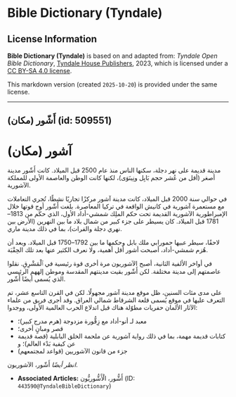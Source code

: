 # Bible Dictionary (Tyndale)

## License Information

**Bible Dictionary (Tyndale)** is based on and adapted from: _Tyndale Open Bible Dictionary_, [Tyndale House Publishers](https://tyndaleopenresources.com/), 2023, which is licensed under a [CC BY-SA 4.0 license](https://creativecommons.org/licenses/by-sa/4.0/legalcode.en).

This markdown version (created `2025-10-20`) is provided under the same license.



--------------------------------

## أَشّور (مكان) (id: 509551)

آشور (مكان)
===========

مدينة قديمة على نهر دجلة، سكنها الناس منذ عام 2500 قبل الميلاد. كانت أَشّور مدينة أصغر (أقل من عُشر حجم بَابِل ونِينَوَى)، لكنها كانت الوطن والعاصمة الأولى للمملكة الآشورية.

في حوالي سنة 2000 قبل الميلاد، كانت مدينة آشور مركزًا تجاريًا نشطًا، تُجري التعاملات مع مستعمرة آشورية في كانيش الواقعة في تركيا المعاصرة. بلغت أَشّور أوج قوتها خلال الإمبراطورية الآشورية القديمة تحت حكم الملِك شمشي\-أداد الأول، الذي حكَم من 1813–1781 قبل الميلاد. كان يسيطر على جزء كبير من شمال بلاد ما بين النهرين (الأرض بين نهري دجلة والفرات)، بما في ذلك مدينة ماري.

لاحقًا، سيطر عبيها حمورابي ملك بابل وحكمها ما بين 1792–1750 قبل الميلاد. وبعد أن هُزم شمشي\-أداد، أصبحت أشور أقل أهمية، ولا نعرف الكثير عنها بعد تلك الحِقْبَة.

في أواخر الألفية الثانية، أصبح الآشوريون مرة أخرى قوة رئيسية في ٱلْمَشْرِقِ. نقلوا عاصمتهم إلى مدينة مختلفة. لكن أَشّور بقيت مدينتهم المقدسة وموطن إلههم الرئيسي الذي يُسمى أيضًا أَشّور.

على مدى مئات السنين، ظل موقع مدينة آشور مجهولًا. لكن في القرن التاسع عشر، تم التعرف عليها في موقع يُسمى قلعة الشرقاط شمالي العراق. وقد أجرى فريق من علماء الآثار الألمان حفريات مطوّلة هناك قبل اندلاع الحرب العالمية الأولى، ووجدوا:

* معبد لـ أنو\-أداد مع زِقُّورة مزدوجة (هرم مدرج كبير)؛
* قصر ومبانٍ أخرى؛
* كتابات قديمة مهمة، بما في ذلك رواية آشورية عن ملحمة الخلق البابلية (قصة قديمة عن كيفية بَدْء العالم)؛ و
* جزء من قانون الآشوريين (قواعد لمجتمعهم)

*انظر أيضًا* أَشّور، الآشوريون.

* **Associated Articles:** أَشُّور، الْأَشُّوريُّون (ID: `443590@TyndaleBibleDictionary`)

